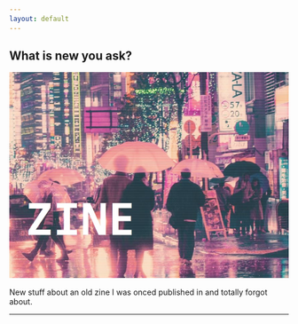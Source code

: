 ```yaml
---
layout: default
---
```

## What is new you ask?
[![zine](assets\images\lain.JPG)](\projects) 


New stuff about an old zine I was onced published in and totally forgot about.


* * * 